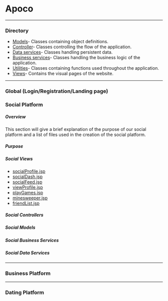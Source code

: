 # Apoco
---
### Directory
- <a href="https://github.com/kalebbe/Apoco/tree/master/src/com/gcu/model" target="_blank">Models</a>- Classes containing object definitions.
- <a href="https://github.com/kalebbe/Apoco/tree/master/src/com/gcu/controller" target="_blank">Controller</a>- Classes controlling the flow of the application.
- <a href="https://github.com/kalebbe/Apoco/tree/master/src/com/gcu/data" target="_blank">Data services</a>- Classes handling persistent data.
- <a href="https://github.com/kalebbe/Apoco/tree/master/src/com/gcu/business" target="_blank">Business services</a>- Classes handling the business logic of the application.
- <a href="https://github.com/kalebbe/Apoco/tree/master/src/com/gcu/utilities" target="_blank">Utilities</a>- Classes containing functions used throughout the application.
- <a href="https://github.com/kalebbe/Apoco/tree/master/WebContent/WEB-INF/pages" target="_blank">Views</a>- Contains the visual pages of the website.
---
### Global (Login/Registration/Landing page)
### Social Platform
##### Overview
This section will give a brief explanation of the purpose of our social platform and a list of files used in the creation of the social platform.
##### Purpose
##### Social Views
- [socialProfile.jsp](https://github.com/kalebbe/Apoco/blob/master/WebContent/WEB-INF/pages/socialProfile.jsp)
- [socialDash.jsp](https://github.com/kalebbe/Apoco/blob/master/WebContent/WEB-INF/pages/socialDash.jsp)
- [socialFeed.jsp](https://github.com/kalebbe/Apoco/blob/master/WebContent/WEB-INF/pages/socialFeed.jsp)
- [viewProfile.jsp](https://github.com/kalebbe/Apoco/blob/master/WebContent/WEB-INF/pages/viewProfile.jsp)
- [playGames.jsp](https://github.com/kalebbe/Apoco/blob/master/WebContent/WEB-INF/pages/playGames.jsp)
- [minesweeper.jsp](https://github.com/kalebbe/Apoco/blob/master/WebContent/WEB-INF/pages/minesweeper.jsp)
- [friendList.jsp](https://github.com/kalebbe/Apoco/blob/master/WebContent/WEB-INF/pages/friendList.jsp)
##### Social Controllers
##### Social Models
##### Social Business Services
##### Social Data Services
---
### Business Platform
---
### Dating Platform
